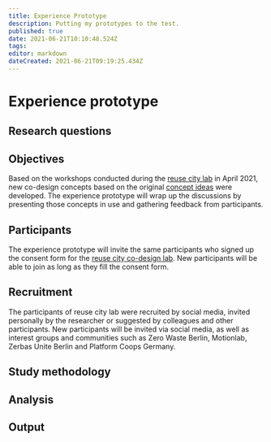 ```yaml
---
title: Experience Prototype
description: Putting my prototypes to the test.
published: true
date: 2021-06-21T10:10:48.524Z
tags: 
editor: markdown
dateCreated: 2021-06-21T09:19:25.434Z
---
```


# Experience prototype

## Research questions



## Objectives

Based on the workshops conducted during the [reuse city lab](/opendott/studies/reuse-city-lab) in April 2021, new co-design concepts based on the original [concept ideas](/opendott/concept-ideas) were developed. The experience prototype will wrap up the discussions by presenting those concepts in use and gathering feedback from participants.

## Participants

The experience prototype will invite the same participants who signed up the consent form for the [reuse city co-design lab](/opendott/studies/reuse-city-lab). New participants will be able to join as long as they fill the consent form.

## Recruitment

The participants of reuse city lab were recruited by social media, invited personally by the researcher or suggested by colleagues and other participants. New participants will be invited via social media, as well as interest groups and communities such as Zero Waste Berlin, Motionlab, Zerbas Unite Berlin and Platform Coops Germany.

## Study methodology

## Analysis

## Output
